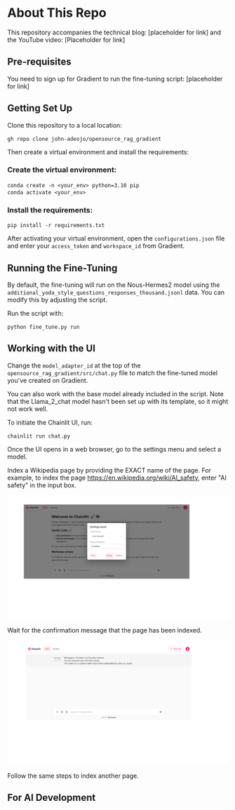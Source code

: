 
# About This Repo

This repository accompanies the technical blog: [placeholder for link] and the YouTube video: [Placeholder for link]

## Pre-requisites
You need to sign up for Gradient to run the fine-tuning script: [placeholder for link]

## Getting Set Up
Clone this repository to a local location:
```
gh repo clone john-adeojo/opensource_rag_gradient
```

Then create a virtual environment and install the requirements:

### Create the virtual environment: 
```
conda create -n <your_env> python=3.10 pip
conda activate <your_env>
```

### Install the requirements:
```
pip install -r requirements.txt
```

After activating your virtual environment, open the `configurations.json` file and enter your `access_token` and `workspace_id` from Gradient.

## Running the Fine-Tuning
By default, the fine-tuning will run on the Nous-Hermes2 model using the `additional_yoda_style_questions_responses_thousand.jsonl` data. You can modify this by adjusting the script. 

Run the script with:
```
python fine_tune.py run
```

## Working with the UI

Change the `model_adapter_id` at the top of the `opensource_rag_gradient/src/chat.py` file to match the fine-tuned model you've created on Gradient.

You can also work with the base model already included in the script. Note that the Llama_2_chat model hasn't been set up with its template, so it might not work well.

To initiate the Chainlit UI, run:
```
chainlit run chat.py
```

Once the UI opens in a web browser, go to the settings menu and select a model.

Index a Wikipedia page by providing the EXACT name of the page. For example, to index the page https://en.wikipedia.org/wiki/AI_safety, enter "AI safety" in the input box.

![Chainlit UI](https://github.com/john-adeojo/opensource_rag_gradient/blob/main/Images/Chainlit%20UI.png)

Wait for the confirmation message that the page has been indexed.

![Chainlit UI Confirmed](https://github.com/john-adeojo/opensource_rag_gradient/blob/main/Images/Chainlit%20UI%20confirmed.png)

Follow the same steps to index another page.

## For AI Development

